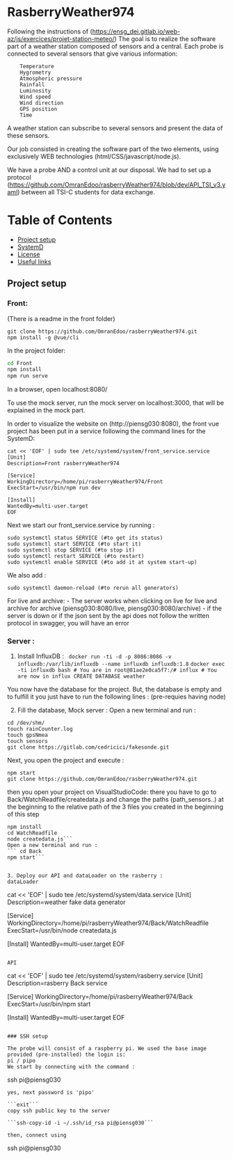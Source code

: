 # RasberryWeather974
Following the instructions of (https://ensg_dei.gitlab.io/web-az/js/exercices/projet-station-meteo/)
The goal is to realize the software part of a weather station composed of sensors and a central. Each probe is connected to several sensors that give various information:
```
    Temperature
    Hygrometry
    Atmospheric pressure
    Rainfall
    Luminosity
    Wind speed 
    Wind direction
    GPS position  
    Time
```
A weather station can subscribe to several sensors and present the data of these sensors.

Our job consisted in creating the software part of the two elements, using exclusively WEB technologies (html/CSS/javascript/node.js).

We have a probe AND a control unit at our disposal. We had to set up a protocol (https://github.com/OmranEdoo/rasberryWeather974/blob/dev/API_TSI_v3.yaml) between all TSI-C students for data exchange.

# Table of Contents

- [Project setup](#projectsetup)
- [SystemD](#systemd)
- [License](#license)
- [Useful links](#usefullinks)


## Project setup
### Front: 
(There is a readme in the front folder)

```
git clone https://github.com/OmranEdoo/rasberryWeather974.git
npm install -g @vue/cli  
```
In the project folder:
```cmd
cd Front 
npm install 
npm run serve 
```

In a browser, open localhost:8080/

To use the mock server, run the mock server on localhost:3000, that will be explained in the mock part.

In order to visualize the website on (http://piensg030:8080), the front vue project has been put in a service following the command lines for the SystemD: 
```
cat << 'EOF' | sudo tee /etc/systemd/system/front_service.service
[Unit]
Description=Front rasberryWeather974

[Service]
WorkingDirectory=/home/pi/rasberryWeather974/Front
ExecStart=/usr/bin/npm run dev

[Install]
WantedBy=multi-user.target
EOF
```
Next we start our front_service.service by running :
```
sudo systemctl status SERVICE (#to get its status)
sudo systemctl start SERVICE (#to start it)
sudo systemctl stop SERVICE (#to stop it)
sudo systemctl restart SERVICE (#to restart)
sudo systemctl enable SERVICE (#to add it at system start-up)
```
We also add : 
```
sudo systemctl daemon-reload (#to rerun all generators)
```

For live and archive:
        - The server works when clicking on live for live and archive for archive (piensg030:8080/live, piensg030:8080/archive)
        - if the server is down or if the json sent by the api does not follow the written protocol in swagger, you will have an error 

### Server : 
1. Install InfluxDB : 
``` docker run -ti -d -p 8086:8086 -v influxdb:/var/lib/influxdb --name influxdb influxdb:1.8```
		```docker exec -ti influxdb bash
        # You are in root@81ae2e0ca5f7:/#
        influx
        # You are now in influx
        CREATE DATABASE weather```


You now have the database for the project. But, the database is empty and to fulfill it you just have to run the following lines : (pre-requies having node)

2. Fill the database, Mock server : 
Open a new terminal and run :

```mkdir /dev/shm/ 
cd /dev/shm/
touch rainCounter.log
touch gpsNmea
touch sensors
git clone https://gitlab.com/cedricici/fakesonde.git
```
Next, you open the project and execute : 
```npm install 
npm start
git clone https://github.com/OmranEdoo/rasberryWeather974.git
```

then you open your project on VisualStudioCode:
there you have to go to Back/WatchReadfile/createdata.js and change the paths (path_sensors..) at the beginning to the relative path of the 3 files you created in the beginning of this step
```cd Back
npm install 
cd WatchReadfile
node createdata.js```
Open a new terminal and run :
```	cd Back 
npm start```


3. Deploy our API and dataLoader on the rasberry :
dataLoader
```
cat << 'EOF' | sudo tee /etc/systemd/system/data.service
[Unit]
Description=weather fake data generator

[Service]
WorkingDirectory=/home/pi/rasberryWeather974/Back/WatchReadfile
ExecStart=/usr/bin/node createdata.js

[Install]
WantedBy=multi-user.target
EOF
```

API
```
cat << 'EOF' | sudo tee /etc/systemd/system/rasberry.service
[Unit]
Description=rasberry Back service

[Service]
WorkingDirectory=/home/pi/rasberryWeather974/Back
ExecStart=/usr/bin/npm start

[Install]
WantedBy=multi-user.target
EOF
```

### SSH setup

The probe will consist of a raspberry pi. We used the base image provided (pre-installed) the login is: 
pi / pipo
We start by connecting with the command :
```
ssh pi@piensg030
```
yes, next password is 'pipo'

```exit```
copy ssh public key to the server 

```ssh-copy-id -i ~/.ssh/id_rsa pi@piensg030```

then, connect using 
```
ssh pi@piensg030
```
